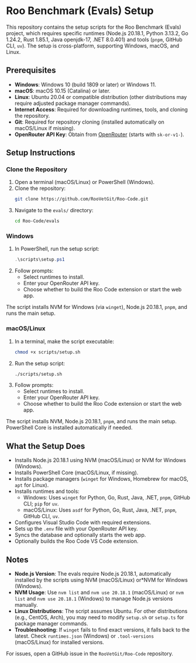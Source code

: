 # Roo Benchmark (Evals) Setup

This repository contains the setup scripts for the Roo Benchmark (Evals) project, which requires specific runtimes (Node.js 20.18.1, Python 3.13.2, Go 1.24.2, Rust 1.85.1, Java openjdk-17, .NET 8.0.401) and tools (`pnpm`, GitHub CLI, `uv`). The setup is cross-platform, supporting Windows, macOS, and Linux.

## Prerequisites

- **Windows**: Windows 10 (build 1809 or later) or Windows 11.
- **macOS**: macOS 10.15 (Catalina) or later.
- **Linux**: Ubuntu 20.04 or compatible distribution (other distributions may require adjusted package manager commands).
- **Internet Access**: Required for downloading runtimes, tools, and cloning the repository.
- **Git**: Required for repository cloning (installed automatically on macOS/Linux if missing).
- **OpenRouter API Key**: Obtain from [OpenRouter](https://openrouter.ai) (starts with `sk-or-v1-`).

## Setup Instructions

### Clone the Repository

1. Open a terminal (macOS/Linux) or PowerShell (Windows).
2. Clone the repository:
    ```bash
    git clone https://github.com/RooVetGit/Roo-Code.git
    ```
3. Navigate to the `evals/` directory:
    ```bash
    cd Roo-Code/evals
    ```

### Windows

1. In PowerShell, run the setup script:
    ```powershell
    .\scripts\setup.ps1
    ```
2. Follow prompts:
    - Select runtimes to install.
    - Enter your OpenRouter API key.
    - Choose whether to build the Roo Code extension or start the web app.

The script installs NVM for Windows (via `winget`), Node.js 20.18.1, `pnpm`, and runs the main setup.

### macOS/Linux

1. In a terminal, make the script executable:
    ```bash
    chmod +x scripts/setup.sh
    ```
2. Run the setup script:
    ```bash
    ./scripts/setup.sh
    ```
3. Follow prompts:
    - Select runtimes to install.
    - Enter your OpenRouter API key.
    - Choose whether to build the Roo Code extension or start the web app.

The script installs NVM, Node.js 20.18.1, `pnpm`, and runs the main setup. PowerShell Core is installed automatically if needed.

## What the Setup Does

- Installs Node.js 20.18.1 using NVM (macOS/Linux) or NVM for Windows (Windows).
- Installs PowerShell Core (macOS/Linux, if missing).
- Installs package managers (`winget` for Windows, Homebrew for macOS, `apt` for Linux).
- Installs runtimes and tools:
    - Windows: Uses `winget` for Python, Go, Rust, Java, .NET, `pnpm`, GitHub CLI; `pip` for `uv`.
    - macOS/Linux: Uses `asdf` for Python, Go, Rust, Java, .NET, `pnpm`, GitHub CLI, `uv`.
- Configures Visual Studio Code with required extensions.
- Sets up the `.env` file with your OpenRouter API key.
- Syncs the database and optionally starts the web app.
- Optionally builds the Roo Code VS Code extension.

## Notes

- **Node.js Version**: The evals require Node.js 20.18.1, automatically installed by the scripts using NVM (macOS/Linux) or\*NVM for Windows (Windows).
- **NVM Usage**: Use `nvm list` and `nvm use 20.18.1` (macOS/Linux) or `nvm list` and `nvm use 20.18.1` (Windows) to manage Node.js versions manually.
- **Linux Distributions**: The script assumes Ubuntu. For other distributions (e.g., CentOS, Arch), you may need to modify `setup.sh` or `setup.ts` for package manager commands.
- **Troubleshooting**: If `winget` fails to find exact versions, it falls back to the latest. Check `runtimes.json` (Windows) or `.tool-versions` (macOS/Linux) for installed versions.

For issues, open a GitHub issue in the `RooVetGit/Roo-Code` repository.
